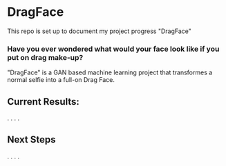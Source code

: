 # DragFace

This repo is set up to document my project progress "DragFace"



### Have you ever wondered what would your face look like if you put on drag make-up?


"DragFace" is a GAN based machine learning project that transformes a normal selfie into a full-on Drag Face.





## Current Results:
.
.
.
.



## Next Steps
.
.
.
.
